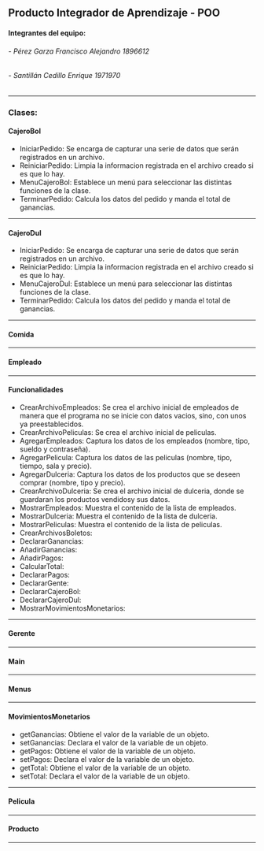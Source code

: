 ## Producto Integrador de Aprendizaje - POO
#### Integrantes del equipo: 
###### - Pérez Garza Francisco Alejandro 1896612
###### - Santillán Cedillo Enrique 1971970


------------

### Clases:

#### CajeroBol

  - IniciarPedido: Se encarga de capturar una serie de datos que serán registrados en un archivo.
  - ReiniciarPedido: Limpia la informacion registrada en el archivo creado si es que lo hay.
  - MenuCajeroBol: Establece un menú para seleccionar las distintas funciones de la clase. 
  - TerminarPedido: Calcula los datos del pedido y manda el total de ganancias.

------------

#### CajeroDul

  - IniciarPedido: Se encarga de capturar una serie de datos que serán registrados en un archivo.
  - ReiniciarPedido: Limpia la informacion registrada en el archivo creado si es que lo hay.
  - MenuCajeroDul: Establece un menú para seleccionar las distintas funciones de la clase. 
  - TerminarPedido: Calcula los datos del pedido y manda el total de ganancias.
  
------------

#### Comida

------------

#### Empleado

------------

#### Funcionalidades

  - CrearArchivoEmpleados: Se crea el archivo inicial de empleados de manera que el programa no se inicie con datos vacios, sino, con unos ya preestablecidos.
  - CrearArchivoPeliculas: Se crea el archivo inicial de peliculas.
  - AgregarEmpleados: Captura los datos de los empleados (nombre, tipo, sueldo y contraseña).
  - AgregarPelicula: Captura los datos de las peliculas (nombre, tipo, tiempo, sala y precio).
  - AgregarDulceria: Captura los datos de los productos que se deseen comprar (nombre, tipo y precio).
  - CrearArchivoDulceria: Se crea el archivo inicial de dulceria, donde se guardaran los productos vendidosy sus datos.
  - MostrarEmpleados: Muestra el contenido de la lista de empleados.
  - MostrarDulceria: Muestra el contenido de la lista de dulceria.
  - MostrarPeliculas: Muestra el contenido de la lista de peliculas.
  - CrearArchivosBoletos: 
  - DeclararGanancias:
  - AñadirGanancias:
  - AñadirPagos:
  - CalcularTotal:
  - DeclararPagos:
  - DeclararGente:
  - DeclararCajeroBol:
  - DeclararCajeroDul:
  - MostrarMovimientosMonetarios:

------------

#### Gerente

------------

#### Main

------------

#### Menus

------------

#### MovimientosMonetarios

  - getGanancias: Obtiene el valor de la variable de un objeto.
  - setGanancias: Declara el valor de la variable de un objeto.
  - getPagos: Obtiene el valor de la variable de un objeto.
  - setPagos: Declara el valor de la variable de un objeto.
  - getTotal: Obtiene el valor de la variable de un objeto.
  - setTotal: Declara el valor de la variable de un objeto.

------------

#### Pelicula

------------

#### Producto

------------

